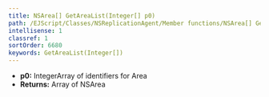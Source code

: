 ```yaml
---
title: NSArea[] GetAreaList(Integer[] p0)
path: /EJScript/Classes/NSReplicationAgent/Member functions/NSArea[] GetAreaList(Integer[] p_0)
intellisense: 1
classref: 1
sortOrder: 6680
keywords: GetAreaList(Integer[])
---
```



* **p0:** IntegerArray of identifiers for Area
* **Returns:** Array of NSArea

